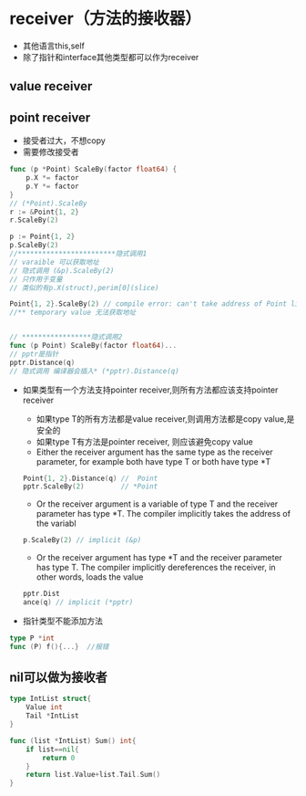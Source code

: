 
# receiver（方法的接收器）
+ 其他语言this,self
+ 除了指针和interface其他类型都可以作为receiver

## value receiver

## point receiver
+ 接受者过大，不想copy
+ 需要修改接受者
```go
func (p *Point) ScaleBy(factor float64) {
    p.X *= factor
    p.Y *= factor
}
// (*Point).ScaleBy
r := &Point{1, 2}
r.ScaleBy(2)

p := Point{1, 2}
p.ScaleBy(2)
//************************隐式调用1
// varaible 可以获取地址
// 隐式调用 (&p).ScaleBy(2)
// 只作用于变量
// 类似的有p.X(struct),perim[0](slice)

Point{1, 2}.ScaleBy(2) // compile error: can't take address of Point literal
//** temporary value 无法获取地址


// *****************隐式调用2
func (p Point) ScaleBy(factor float64)...
// pptr是指针
pptr.Distance(q)
// 隐式调用 编译器会插入* (*pptr).Distance(q)
```

+ 如果类型有一个方法支持pointer receiver,则所有方法都应该支持pointer receiver
    - 如果type T的所有方法都是value receiver,则调用方法都是copy value,是安全的
    - 如果type T有方法是pointer receiver, 则应该避免copy value 
    - Either the receiver argument has the same type as the receiver parameter, for example both have type T or both have type *T
    ```go
    Point{1, 2}.Distance(q) //  Point
    pptr.ScaleBy(2)         // *Point
    ```
    - Or the receiver argument is a variable of type T and the receiver parameter has type *T. The compiler implicitly takes the address of the variabl
    ```go
    p.ScaleBy(2) // implicit (&p)
    ```
    - Or the receiver argument has type *T and the receiver parameter has type T. The compiler implicitly dereferences the receiver, in other words, loads the value
    ```go
    pptr.Dist
    ance(q) // implicit (*pptr)
    ```

+ 指针类型不能添加方法
```go
type P *int
func (P) f(){...}  //报错
```

## nil可以做为接收者
```go
type IntList struct{
    Value int
    Tail *IntList
}

func (list *IntList) Sum() int{
    if list==nil{
        return 0
    }
    return list.Value+list.Tail.Sum()
}

```







